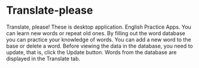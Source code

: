 # Translate-please
Translate, please! These is desktop application. English Practice Apps. You can learn new words or repeat old ones. By filling out the word database you can practice your knowledge of words. You can add a new word to the base or delete a word. Before viewing the data in the database, you need to update, that is, click the Update button. Words from the database are displayed in the Translate tab.
